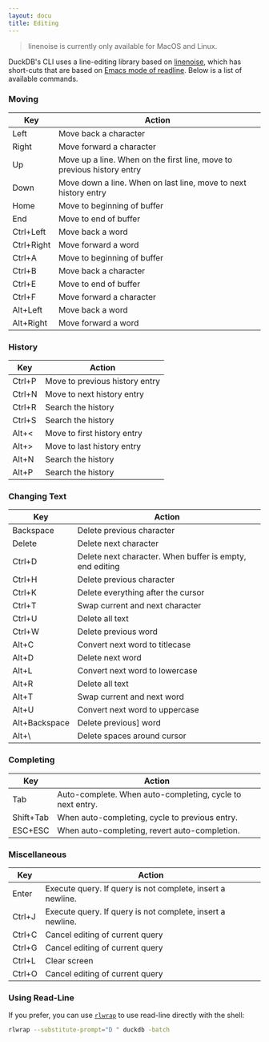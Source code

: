 ```yaml
---
layout: docu
title: Editing
---
```


> linenoise is currently only available for MacOS and Linux.

DuckDB's CLI uses a line-editing library based on [linenoise](https://github.com/antirez/linenoise), which has short-cuts that are based on [Emacs mode of readline](https://readline.kablamo.org/emacs.html). Below is a list of available commands.

### Moving

|      Key      |                                 Action                                  |
|---------------|-------------------------------------------------------------------------|
| Left          | Move back a character                                                   |
| Right         | Move forward a character                                                |
| Up            | Move up a line. When on the first line, move to previous history entry  |
| Down          | Move down a line. When on last line, move to next history entry         |
| Home          | Move to beginning of buffer                                             |
| End           | Move to end of buffer                                                   |
| Ctrl+Left     | Move back a word                                                        |
| Ctrl+Right    | Move forward a word                                                     |
| Ctrl+A        | Move to beginning of buffer                                             |
| Ctrl+B        | Move back a character                                                   |
| Ctrl+E        | Move to end of buffer                                                   |
| Ctrl+F        | Move forward a character                                                |
| Alt+Left      | Move back a word                                                        |
| Alt+Right     | Move forward a word                                                     |

### History

| Key    | Action                         |
|--------|--------------------------------|
| Ctrl+P | Move to previous history entry |
| Ctrl+N | Move to next history entry     |
| Ctrl+R | Search the history             |
| Ctrl+S | Search the history             |
| Alt+<  | Move to first history entry    |
| Alt+>  | Move to last history entry     |
| Alt+N  | Search the history             |
| Alt+P  | Search the history             |

### Changing Text

| Key           | Action                                                   |
|---------------|----------------------------------------------------------|
| Backspace     | Delete previous character                                |
| Delete        | Delete next character                                    |
| Ctrl+D        | Delete next character. When buffer is empty, end editing |
| Ctrl+H        | Delete previous character                                |
| Ctrl+K        | Delete everything after the cursor                       |
| Ctrl+T        | Swap current and next character                          |
| Ctrl+U        | Delete all text                                          |
| Ctrl+W        | Delete previous word                                     |
| Alt+C         | Convert next word to titlecase                           |
| Alt+D         | Delete next word                                         |
| Alt+L         | Convert next word to lowercase                           |
| Alt+R         | Delete all text                                          |
| Alt+T         | Swap current and next word                               |
| Alt+U         | Convert next word to uppercase                           |
| Alt+Backspace | Delete previous] word                                    |
| Alt+\         | Delete spaces around cursor                              |

### Completing

|    Key    |                          Action                           |
|-----------|-----------------------------------------------------------|
| Tab       | Auto-complete. When auto-completing, cycle to next entry. |
| Shift+Tab | When auto-completing, cycle to previous entry.            |
| ESC+ESC   | When auto-completing, revert auto-completion.             |


### Miscellaneous

|  Key   |                           Action                           |
|--------|------------------------------------------------------------|
| Enter  | Execute query. If query is not complete, insert a newline. |
| Ctrl+J | Execute query. If query is not complete, insert a newline. |
| Ctrl+C | Cancel editing of current query                            |
| Ctrl+G | Cancel editing of current query                            |
| Ctrl+L | Clear screen                                               |
| Ctrl+O | Cancel editing of current query                            |


### Using Read-Line

If you prefer, you can use [`rlwrap`](https://github.com/hanslub42/rlwrap) to use read-line directly with the shell:

```bash
rlwrap --substitute-prompt="D " duckdb -batch
```

